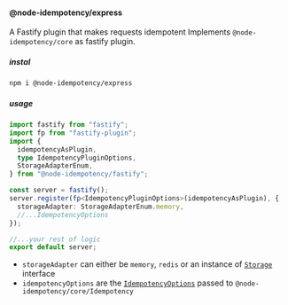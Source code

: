 #### @node-idempotency/express

A Fastify plugin that makes requests idempotent
Implements `@node-idempotency/core` as fastify plugin.

##### instal

```bash
npm i @node-idempotency/express
```

##### usage

```ts
import fastify from "fastify";
import fp from "fastify-plugin";
import {
  idempotencyAsPlugin,
  type IdempotencyPluginOptions,
  StorageAdapterEnum,
} from "@node-idempotency/fastify";

const server = fastify();
server.register(fp<IdempotencyPluginOptions>(idempotencyAsPlugin), {
  storageAdapter: StorageAdapterEnum.memory,
  //...IdempotencyOptions
});

//...your rest of logic
export default server;
```

- `storageAdapter` can either be `memory`, `redis` or an instance of [`Storage`](../storage/Readme.md) interface
- `idempotencyOptions` are the [`IdempotencyOptions`](../core/Readme.md) passed to `@node-idempotency/core/Idempotency`
